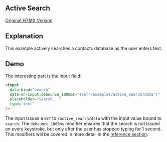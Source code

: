 ## Active Search

[Original HTMX Version](https://htmx.org/examples/active-search/)

## Explanation

This example actively searches a contacts database as the user enters text.

## Demo

<div>
<div id="active_search" data-on-load="sse('/examples/active_search/updates')"></div>
</div>

The interesting part is the input field:

```html
<input
  data-bind="search"
  data-on-input:debounce_1000ms="sse('/examples/active_search/data')"
  placeholder="Search..."
  type="text"
/>
```

The input issues a `GET` to `/active_search/data` with the input value bound to `search`. The `debounce_1000ms` modifier ensures that the search is not issued on every keystroke, but only after the user has stopped typing for 1 second. This modifiers will be covered in more detail in the [reference section](/reference).
